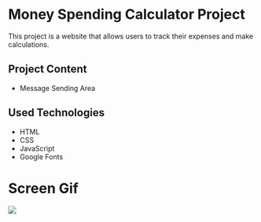 <h1>Money Spending Calculator Project</h1>

<p>This project is a website that allows users to track their expenses and make calculations.</p>

<h2>Project Content</h2>

<ul>
  <li>Message Sending Area</li>
</ul>

<h2>Used Technologies</h2>

<ul>
  <li>HTML</li>
  <li>CSS</li>
  <li>JavaScript</li>
  <li>Google Fonts</li>
</ul>

<h1>Screen Gif</h1>

<img src="./images/spendingcalculator.gif" />
